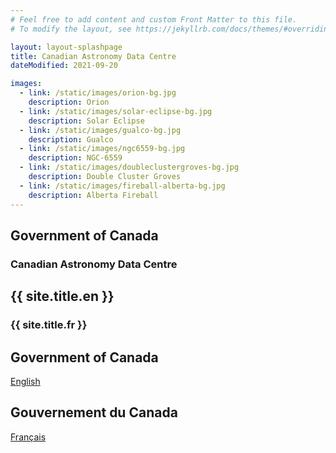 ```yaml
---
# Feel free to add content and custom Front Matter to this file.
# To modify the layout, see https://jekyllrb.com/docs/themes/#overriding-theme-defaults

layout: layout-splashpage
title: Canadian Astronomy Data Centre
dateModified: 2021-09-20

images:
  - link: /static/images/orion-bg.jpg
    description: Orion
  - link: /static/images/solar-eclipse-bg.jpg
    description: Solar Eclipse
  - link: /static/images/gualco-bg.jpg
    description: Gualco
  - link: /static/images/ngc6559-bg.jpg
    description: NGC-6559
  - link: /static/images/doubleclustergroves-bg.jpg
    description: Double Cluster Groves
  - link: /static/images/fireball-alberta-bg.jpg
    description: Alberta Fireball
---
```


<div class="row">
  <section class="col-xs-6 text-right">
    <h2 class="wb-inv">Government of Canada</h2>
    <h3 class="text-right">Canadian Astronomy Data Centre</h3>
  </section>
  <section lang="fr" class="col-xs-6">
    <h2 class="wb-inv">{{ site.title.en }}</h2>
    <h3 class="text-left">{{ site.title.fr }}</h3>
  </section>
</div>
<div class="row">
    <section class="col-xs-6 text-right" lang="en">
      <h2 class="wb-inv">Government of Canada</h2>
      <p><a href="/en" class="btn btn-primary">English</a></p>
    </section>
    <section class="col-xs-6" lang="fr">
      <h2 class="wb-inv">Gouvernement du Canada</h2>
      <p><a href="/fr" class="btn btn-primary">Français</a></p>
    </section>
</div>
